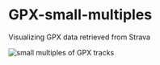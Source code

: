 # GPX-small-multiples
Visualizing GPX data retrieved from Strava


![small multiples of GPX tracks](https://cultureplot.com/img/GPX_activities.png)
